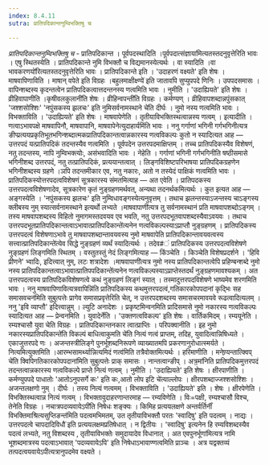 ```yaml
---
index: 8.4.11
sutra: प्रातिपदिकान्तनुम्विभक्तिषु च

---
```

_प्रातिपदिकान्तनुम्विभक्तिषु च_ - प्रातिपदिकान्त । पूर्वपदस्थादिति ।पूर्वपदात्संज्ञाया॑मित्यतस्तदनुवृत्तेरिति भावः । एषु स्थितस्येति । प्रातिपदिकान्ते नुमि विभक्तौ च विद्यमानस्येत्यर्थः । वा स्यादिति ।वा भावकरणयो॑रित्यतस्तदनुवृत्तेरिति भावः । प्रातिपदिकान्ते इति । 'उदाहरणं वक्ष्यते' इति शेषः । माषवापिणाविति । माषान् वपेते इति विग्रहः ।बहुलमाक्षीक्ष्ण्ये॑ इति जातावपि सुप्युपपदे णिनिः । उपपदसमासः । वापिन्शब्दस्य कृदन्तत्वेन प्रातिपदिकत्वात्तदन्तनस्य णत्वमिति भावः । नुमीति । 'उदाह्यियते' इति शेषः । व्रीहिवापाणीति ।कृषीवलकुलानी॑ति शेषः । व्रीहिन्वपन्ती॑ति विग्रहः । कर्मण्यण् । व्रीहिवापशब्दान्नपुंसकात् 'जश्शसोश्शिः' 'नपुंसकस्य झलचः' इति नुमिसर्वनामस्थाने चे॑ति दीर्घः । नुमो नस्य णत्वमिति भावः । विभक्ताविति । 'उदाह्यियते' इति शेषः । माषवापेणेति । तृतीयाविभक्तिस्थत्वान्नस्य णत्वम् । इत्यादीति । णत्वाऽभावपक्षे माषवापिनौ, माषवापानि, माषवापेनेत्युदाहार्यमिंति भावः । ननु गर्गाणां भगिनी गर्गभगिनीत्यत्र ङीप्प्रत्ययप्रकृतिभूतभगिन्शब्दात्मकप्रातिपदिकान्तत्वान्नकारस्य णत्वविकल्पः कुतो न स्यादित्यत आह — उत्तरपदं यत्प्रातिपदिकं तदन्तस्यैव णत्वमिति । पूर्वपदेन उत्तरपदमाक्षिप्तम् । तच्च प्रातिपदिकस्यैव विशेषणं, नतु तदन्तस्य, नापि नुम्विभक्त्योः, असंभवादिति भावः । नेहेति । गर्गाणां भगिनी गर्गभगिनीति षष्ठीसमासे भगिनीशब्द उत्तरपदं, नतु तत्प्रातिपदिकं, प्रत्ययान्तत्वात् । लिङ्गविशिष्टपरिभाषया प्रातिपदिकग्रहणेन भगिनीशब्दस्य ग्रहणे ।ञपि तदन्तमीकार एव, नतु नकारः, अतो न तस्येदं पाक्षिकं णत्वमिति भावः । प्रातिपदिकस्योत्तरपदत्वविशेषणं सूत्रकारस्य संमतमित्याह — अत एवेति । प्रातिपदकस्य उत्तरपदत्वविशेषणादेव, सूत्रकारेण कृतं नुङ्ग्रहणमर्थवत्, अन्यथा तदनर्थकमित्यर्थः । कुत इत्यत आह — अङ्गस्येति । 'नपुंसकस्य झलचः' इति नुम्विधावङ्गस्येत्यनुवृत्तम् । तथाच झलन्तस्याऽजन्तस्य चाऽङ्गस्य क्लीबस्य नुम् स्यात्सर्वनामस्थाने इत्यर्थो लभ्यते ।माषवापाणी॑त्यत्र तु सर्वनामस्थानं प्रति माषवापशब्दोऽङ्गम् । तस्य माषवापशब्दस्य विहितो नुमागमस्तदवयव एव भवति, नतु उत्तरपदभूतवापशब्दस्यैवाऽवयवः । तथाच उत्तरपदभूतप्रातिपदिकान्तत्वाऽभावात्प्रातिपदिकान्ते॑त्यनेन णत्वविकल्पस्याऽप्राप्तौ नुङ्ग्रहणम् । प्रातिपदिकस्य उत्तरपदत्वं विशेषणाऽभावे तु माषवापशब्दान्तावयवस्य नुमो माषवापेति प्रातिपदिकान्तावयवत्वस्य सत्त्वात्प्रातिपदिकान्ते॑त्येव सिद्धे नुङ्ग्रहणं व्यर्थं स्यादित्यर्थः । तदेव#ं प्रातिपदिकस्य उत्तरपदत्वविशेषणे नुङ्ग्रहणं लिङ्गमिति स्थितम् । वस्तुतस्तुं नेदं लिङ्गमित्याह — किंञ्चेति । किञ्चेति विशेषप्रदर्शने । 'हिवि प्रीणने' भ्वादिः, इदित्त्वात् नुम्, लटः शत्रादेशः ।माषवापाणी॑त्यत्र नुमो नस्य प्रातिपदिकान्तत्वेपि प्रहिण्बन्शब्दे नुमो नस्य प्रातिपदिकान्तत्वाऽभावात्प्रातिपपदिकान्ते॑त्यनेन णत्वविकल्पस्याऽप्राप्तेस्तदर्थं नुङ्ग्रहणमावश्यकम् । अत उत्तरपदत्वस्य प्रातिपदिकविशेषणत्वे कथं नुङ्ग्रहणं लिङ्गं स्यात् । तस्मादुत्तरपदविशेषणे भाष्यमेव शरणमिति भावः । ननु माषवापिणावित्यत्रवापिन्नि॑ति प्रातिपदिकस्य कथमुत्तरपदत्वं,गतिकारकोपपदानां कृद्भिः सह समासवचन॑मिति सुबुत्पत्तेः प्रागेव समासप्रवृत्तेरिति चेत्, न उत्तरपदशब्दस्य समासचरमावयवे रूढत्वादित्यलम् । ननु 'इवि व्याप्तौ' इदित्त्वान्नुम् । ल्युटि अनादेशः । प्रकृष्टमिन्वनमिति प्रादिसमासे नुमो नकारस्य णत्वविकल्पः स्यादित्यत आह — प्रेन्वनमिति । युवादेर्नेति । 'उक्तणत्वविकल्प' इति शेषः । वार्तिकमिदम् । रम्ययूनेति । रम्यश्चासौ युवा चेति विग्रहः । प्रातिपदिकान्तनकार त्वात्प्राप्तिः । परिपक्वानीति । इह नुमो नकारस्यप्रातिपदिकान्ते॑ति विकल्पं बाधित्वाकुमति चे॑ति नित्यं णत्वं प्राप्तम्, तदिह, युवादित्वान्निषिध्यते । एकाजुत्तरपदे णः । अजन्तस्त्रीलिङ्गे पुनर्भूशब्दनिरूपणे व्याख्यातमपि प्रकरणानुरोधात्स्मर्यते । नित्यमित्युक्तमिति ।आरम्भसामर्थ्यान्नित्यमिदं णत्व॑मिति तत्रैवोक्तमित्यर्थः । हरिमाणीति । मनेण्र्यन्तात्क्विप् चे॑ति क्विपिगतिकारकोपपदाना॑मिति सुबुत्पत्तेः प्राक् समासः । नान्तत्वान्ङीप् । अत्र॒मा॑निति प्रातिपदिकमुत्तरपदं तदन्तत्वान्नकारस्य णत्वविकल्पे प्राप्ते नित्यं णत्वम् । नुमीति । 'उदाह्यियते' इति शेषः । क्षीरपाणीति । कर्मण्युपपदे पाधातोः 'आतोऽनुपसर्गे कः' इति कः,आतो लोप इटि चे॑त्याल्लोपः । क्षीरपशब्दाज्जश्शसोश्शिः । अजन्तलक्षणो नुम् । दीर्घः । तस्य नित्यं णत्वमम् । विभक्ताविति । 'उदाह्यियते' इति । शेषः । क्षीरपेणेति । विभक्तिस्थत्वान्न नित्यं णत्वम् । विभक्तावुदाहरणान्तरमाह — रम्यविणेति । विः=पक्षी, रम्यश्चासौ विश्च, तेनेति विग्रहः । नचात्रपदव्यवायेऽपी॑ति निषेधः शङ्क्यः । किमिह प्रत्ययलक्षणे अन्तर्वर्तिर्नीं विभक्तिमाश्रित्यसुप्तिङन्त॑मिति पदत्वमभिमतम्, उत तृतीयाविभक्तौ परतः 'स्वादिषु' इति पदत्वम्  । नाद्यः ।उत्तरपदत्वे चापदादिविधौ॑ इति प्रत्ययलक्षमप्रतिषेधात् । न द्वितीयः । 'स्वादिषु' इत्यनेन हि रम्यविशब्दस्यैव पदत्वं लभ्यते, नतु विशब्दस्य , तृतीयाविभक्तेः समुदायादेव विधानात् । अत एवपुनर्भूणा॑मित्यत्र नामि भूशब्दमात्रस्य पदत्वाऽभावात् 'पदव्यवायेऽपि' इति निषेधाऽभावाण्णत्वमिति प्राञ्चः । अत्र यद्वक्तव्यं तत्पदत्वयवायेऽपीत्यत्रानुपदमेव वक्ष्यते । 